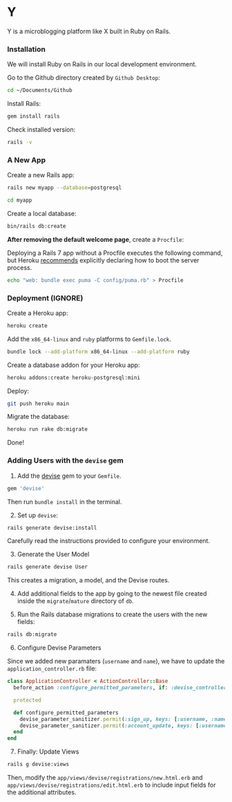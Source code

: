 # Y

Y is a microblogging platform like X built in Ruby on Rails.

### Installation

We will install Ruby on Rails in our local development environment.

Go to the Github directory created by `Github Desktop`:

```bash
cd ~/Documents/Github
```

Install Rails:

```bash
gem install rails
```

Check installed version:

```bash
rails -v
```

### A New App

Create a new Rails app:

```bash
rails new myapp --database=postgresql
```

```bash
cd myapp
```

Create a local database:

```bash
bin/rails db:create
```

**After removing the default welcome page**, create a `Procfile`: 

Deploying a Rails 7 app without a Procfile executes the following command, but Heroku [recommends](https://devcenter.heroku.com/articles/getting-started-with-rails7#create-a-procfile) explicitly declaring how to boot the server process.

```bash
echo "web: bundle exec puma -C config/puma.rb" > Procfile
```

### Deployment (IGNORE)

Create a Heroku app:

```bash
heroku create
```

Add the `x86_64-linux` and `ruby` platforms to `Gemfile.lock`.

```bash
bundle lock --add-platform x86_64-linux --add-platform ruby
```

Create a database addon for your Heroku app:

```bash
heroku addons:create heroku-postgresql:mini
```

Deploy:

```bash
git push heroku main
```

Migrate the database:
```bash
heroku run rake db:migrate
```

Done!

### Adding Users with the `devise` gem

1. Add the [devise](https://github.com/heartcombo/devise) gem to your `Gemfile`.

```bash
gem 'devise'
```

Then run `bundle install` in the terminal.

2. Set up `devise`:

```bash
rails generate devise:install
```

Carefully read the instructions provided to configure your environment. 

3. Generate the User Model

```bash
rails generate devise User
```

This creates a migration, a model, and the Devise routes.

4. Add additional fields to the app by going to the newest file created inside the `migrate`/`mature` directory of `db`.

5. Run the Rails database migrations to create the users with the new fields:

```bash
rails db:migrate
```

6. Configure Devise Parameters

Since we added new paramaters (`username` and `name`), we have to update the `application_controller.rb` file:

```ruby
class ApplicationController < ActionController::Base
  before_action :configure_permitted_parameters, if: :devise_controller?

  protected

  def configure_permitted_parameters
    devise_parameter_sanitizer.permit(:sign_up, keys: [:username, :name])
    devise_parameter_sanitizer.permit(:account_update, keys: [:username, :name])
  end
end
```

7. Finally: Update Views

```bash
rails g devise:views
```

Then, modify the `app/views/devise/registrations/new.html.erb` and `app/views/devise/registrations/edit.html.erb` to include input fields for the additional attributes.
